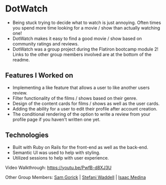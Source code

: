 # DotWatch

- Being stuck trying to decide what to watch is just annoying. Often times you spend more time looking for a movie / show than actually watching one!
- DotWatch makes it easy to find a good movie / show based on community ratings and reviews. 
- DotWatch was a group project during the Flatiron bootcamp module 2! Links to the other group members involved are at the bottom of the readme.

## Features I Worked on

- Implementing a like feature that allows a user to like another users review.
- Filter functionality of the films / shows based on their genre.
- Design of the content cards for films / shows as well as the user cards.
- Adding the ability for a user to edit their profile after account creation.
- The conditional rendering of the option to write a review from your profile page if you haven't written one yet.

## Technologies

- Built with Ruby on Rails for the front-end as well as the back-end.
- Semantic UI was used to help with styling.
- Utilized sessions to help with user experience.


Video Walkthrough: https://youtu.be/PwfB-d8XJ3U

Other Group Members: [Sam Gorick](https://github.com/samgorick) | [Stefani Waddell](https://github.com/swaddell7) | [Isaac Medina](https://github.com/Isaacmeedinaa)
